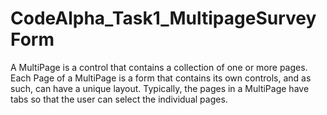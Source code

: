 # CodeAlpha_Task1_MultipageSurveyForm
A MultiPage is a control that contains a collection of one or more pages.  Each Page of a MultiPage is a form that contains its own controls, and as such, can have a unique layout. Typically, the pages in a MultiPage have tabs so that the user can select the individual pages.
